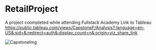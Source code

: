# RetailProject

A project coompleted while attending Fullstack Academy
Link to Tableau
https://public.tableau.com/views/CapstoneF/Analysis?:language=en-US&:sid=&:redirect=auth&:display_count=n&:origin=viz_share_link

![CapstoneImg](https://github.com/user-attachments/assets/57056e89-e688-41b1-a802-0aa097622159)

